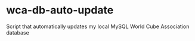 # wca-db-auto-update
Script that automatically updates my local MySQL World Cube Association database
